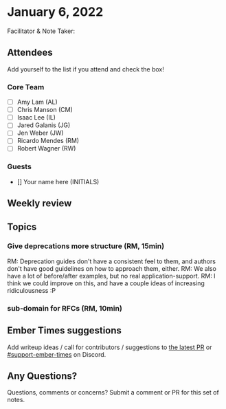 # January 6, 2022

Facilitator & Note Taker: 

## Attendees

Add yourself to the list if you attend and check the box!

### Core Team

- [ ] Amy Lam (AL)
- [ ] Chris Manson (CM)
- [ ] Isaac Lee (IL)
- [ ] Jared Galanis (JG)
- [ ] Jen Weber (JW)
- [ ] Ricardo Mendes (RM)
- [ ] Robert Wagner (RW)

### Guests

- [] Your name here (INITIALS)

## Weekly review

## Topics

<!-- If you would like to add a topic to the agenda please add a suggestion to the PR using the following format: -->
<!-- ### Your topic (INITIALS, expected duration in minutes) -->
<!-- ### Your topic (INITIALS, expected duration in minutes) -->
<!-- ### Your topic (INITIALS, expected duration in minutes) -->
<!-- ### Your topic (INITIALS, expected duration in minutes) -->
<!-- ### Your topic (INITIALS, expected duration in minutes) -->
<!-- ### Your topic (INITIALS, expected duration in minutes) -->

### Give deprecations more structure (RM, 15min)
RM: Deprecation guides don't have a consistent feel to them, and authors don't have good guidelines on how to approach them, either.
RM: We also have a lot of before/after examples, but no real application-support.
RM: I think we could improve on this, and have a couple ideas of increasing ridiculousness :P

### sub-domain for RFCs (RM, 10min)


## Ember Times suggestions

Add writeup ideas / call for contributors / suggestions to [the latest PR](https://github.com/ember-learn/ember-blog/pulls?q=is%3Aopen+is%3Apr+label%3A%22%F0%9F%97%9E+embertimes%22%20or%20#support-ember-times) or [#support-ember-times](https://discordapp.com/channels/480462759797063690/485450546887786506) on Discord.

## Any Questions?

Questions, comments or concerns? Submit a comment or PR for this set of notes.
